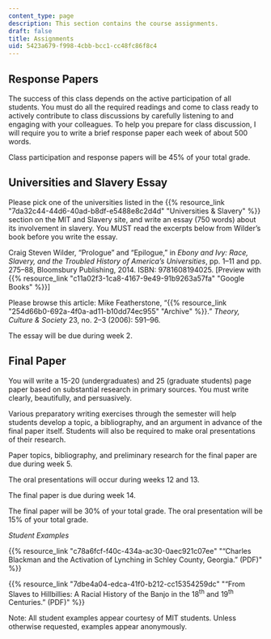 ```yaml
---
content_type: page
description: This section contains the course assignments.
draft: false
title: Assignments
uid: 5423a679-f998-4cbb-bcc1-cc48fc86f8c4
---
```

## Response Papers

The success of this class depends on the active participation of all students. You must do all the required readings and come to class ready to actively contribute to class discussions by carefully listening to and engaging with your colleagues. To help you prepare for class discussion, I will require you to write a brief response paper each week of about 500 words.

Class participation and response papers will be 45% of your total grade.   

## Universities and Slavery Essay

Please pick one of the universities listed in the {{% resource_link "7da32c44-44d6-40ad-b8df-e5488e8c2d4d" "Universities & Slavery" %}} section on the MIT and Slavery site, and write an essay (750 words) about its involvement in slavery. You MUST read the excerpts below from Wilder’s book before you write the essay.

Craig Steven Wilder, “Prologue” and “Epilogue,” in *Ebony and Ivy: Race, Slavery, and the Troubled History of America’s Universities*, pp. 1–11 and pp. 275–88, Bloomsbury Publishing, 2014. ISBN: ‎9781608194025. \[Preview with {{% resource_link "c11a02f3-1ca8-4167-9e49-91b9263a57fa" "Google Books" %}}\]

Please browse this article: Mike Featherstone, “{{% resource_link "254d66b0-692a-4f0a-ad11-b10dd74ec955" "Archive" %}}.” *Theory, Culture & Society* 23, no. 2–3 (2006): 591–96.  

The essay will be due during week 2.

## Final Paper

You will write a 15-20 (undergraduates) and 25 (graduate students) page paper based on substantial research in primary sources. You must write clearly, beautifully, and persuasively.

Various preparatory writing exercises through the semester will help students develop a topic, a bibliography, and an argument in advance of the final paper itself. Students will also be required to make oral presentations of their research.

Paper topics, bibliography, and preliminary research for the final paper are due during week 5.

The oral presentations will occur during weeks 12 and 13.

The final paper is due during week 14.

The final paper will be 30% of your total grade. The oral presentation will be 15% of your total grade.

*Student Examples*

{{% resource_link "c78a6fcf-f40c-434a-ac30-0aec921c07ee" "“Charles Blackman and the Activation of Lynching in Schley County, Georgia.” (PDF)" %}}

{{% resource_link "7dbe4a04-edca-41f0-b212-cc15354259dc" "“From Slaves to Hillbillies: A Racial History of the Banjo in the 18<sup>th</sup> and 19<sup>th</sup> Centuries.” (PDF)" %}}

Note: All student examples appear courtesy of MIT students. Unless otherwise requested, examples appear anonymously.
